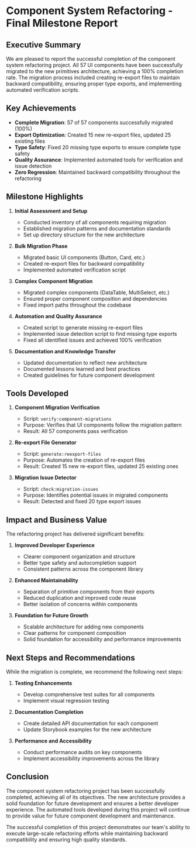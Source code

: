 # Component System Refactoring - Final Milestone Report

## Executive Summary

We are pleased to report the successful completion of the component system refactoring project. All 57 UI components have been successfully migrated to the new primitives architecture, achieving a 100% completion rate. The migration process included creating re-export files to maintain backward compatibility, ensuring proper type exports, and implementing automated verification scripts.

## Key Achievements

- **Complete Migration**: 57 of 57 components successfully migrated (100%)
- **Export Optimization**: Created 15 new re-export files, updated 25 existing files
- **Type Safety**: Fixed 20 missing type exports to ensure complete type safety
- **Quality Assurance**: Implemented automated tools for verification and issue detection
- **Zero Regression**: Maintained backward compatibility throughout the refactoring

## Milestone Highlights

1. **Initial Assessment and Setup**
   - Conducted inventory of all components requiring migration
   - Established migration patterns and documentation standards
   - Set up directory structure for the new architecture

2. **Bulk Migration Phase**
   - Migrated basic UI components (Button, Card, etc.)
   - Created re-export files for backward compatibility
   - Implemented automated verification script

3. **Complex Component Migration**
   - Migrated complex components (DataTable, MultiSelect, etc.)
   - Ensured proper component composition and dependencies
   - Fixed import paths throughout the codebase

4. **Automation and Quality Assurance**
   - Created script to generate missing re-export files
   - Implemented issue detection script to find missing type exports
   - Fixed all identified issues and achieved 100% verification

5. **Documentation and Knowledge Transfer**
   - Updated documentation to reflect new architecture
   - Documented lessons learned and best practices
   - Created guidelines for future component development

## Tools Developed

1. **Component Migration Verification**
   - Script: `verify:component-migrations`
   - Purpose: Verifies that UI components follow the migration pattern
   - Result: All 57 components pass verification

2. **Re-export File Generator**
   - Script: `generate:reexport-files`
   - Purpose: Automates the creation of re-export files
   - Result: Created 15 new re-export files, updated 25 existing ones

3. **Migration Issue Detector**
   - Script: `check:migration-issues`
   - Purpose: Identifies potential issues in migrated components
   - Result: Detected and fixed 20 type export issues

## Impact and Business Value

The refactoring project has delivered significant benefits:

1. **Improved Developer Experience**
   - Clearer component organization and structure
   - Better type safety and autocompletion support
   - Consistent patterns across the component library

2. **Enhanced Maintainability**
   - Separation of primitive components from their exports
   - Reduced duplication and improved code reuse
   - Better isolation of concerns within components

3. **Foundation for Future Growth**
   - Scalable architecture for adding new components
   - Clear patterns for component composition
   - Solid foundation for accessibility and performance improvements

## Next Steps and Recommendations

While the migration is complete, we recommend the following next steps:

1. **Testing Enhancements**
   - Develop comprehensive test suites for all components
   - Implement visual regression testing

2. **Documentation Completion**
   - Create detailed API documentation for each component
   - Update Storybook examples for the new architecture

3. **Performance and Accessibility**
   - Conduct performance audits on key components
   - Implement accessibility improvements across the library

## Conclusion

The component system refactoring project has been successfully completed, achieving all of its objectives. The new architecture provides a solid foundation for future development and ensures a better developer experience. The automated tools developed during this project will continue to provide value for future component development and maintenance.

The successful completion of this project demonstrates our team's ability to execute large-scale refactoring efforts while maintaining backward compatibility and ensuring high quality standards. 